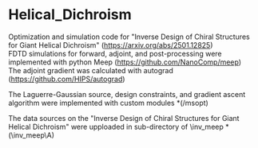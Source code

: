 # Helical_Dichroism
Optimization and simulation code for "Inverse Design of Chiral Structures for Giant Helical Dichroism" (https://arxiv.org/abs/2501.12825)   
FDTD simulations for forward, adjoint, and post-processing were implemented with python Meep (https://github.com/NanoComp/meep)   
The adjoint gradient was calculated with autograd (https://github.com/HIPS/autograd)   

The Laguerre-Gaussian source, design constraints, and gradient ascent algorithm were implemented with custom modules *(/msopt)   

The data sources on the "Inverse Design of Chiral Structures for Giant Helical Dichroism" were upploaded in sub-directory of \inv_meep *(\inv_meep\A)   
